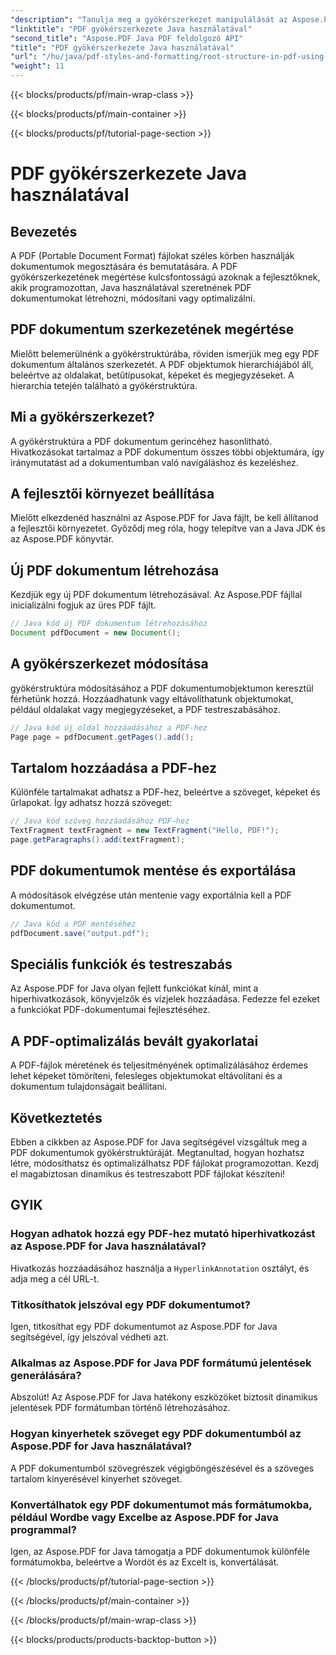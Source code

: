 ```yaml
---
"description": "Tanulja meg a gyökérszerkezet manipulálását az Aspose.PDF segítségével. Hozzon létre, módosítson és javítson PDF fájlokat."
"linktitle": "PDF gyökérszerkezete Java használatával"
"second_title": "Aspose.PDF Java PDF feldolgozó API"
"title": "PDF gyökérszerkezete Java használatával"
"url": "/hu/java/pdf-styles-and-formatting/root-structure-in-pdf-using-java/"
"weight": 11
---
```


{{< blocks/products/pf/main-wrap-class >}}

{{< blocks/products/pf/main-container >}}

{{< blocks/products/pf/tutorial-page-section >}}

# PDF gyökérszerkezete Java használatával


## Bevezetés

A PDF (Portable Document Format) fájlokat széles körben használják dokumentumok megosztására és bemutatására. A PDF gyökérszerkezetének megértése kulcsfontosságú azoknak a fejlesztőknek, akik programozottan, Java használatával szeretnének PDF dokumentumokat létrehozni, módosítani vagy optimalizálni.

## PDF dokumentum szerkezetének megértése

Mielőtt belemerülnénk a gyökérstruktúrába, röviden ismerjük meg egy PDF dokumentum általános szerkezetét. A PDF objektumok hierarchiájából áll, beleértve az oldalakat, betűtípusokat, képeket és megjegyzéseket. A hierarchia tetején található a gyökérstruktúra.

## Mi a gyökérszerkezet?

A gyökérstruktúra a PDF dokumentum gerincéhez hasonlítható. Hivatkozásokat tartalmaz a PDF dokumentum összes többi objektumára, így iránymutatást ad a dokumentumban való navigáláshoz és kezeléshez. 

## A fejlesztői környezet beállítása

Mielőtt elkezdenéd használni az Aspose.PDF for Java fájlt, be kell állítanod a fejlesztői környezetet. Győződj meg róla, hogy telepítve van a Java JDK és az Aspose.PDF könyvtár.

## Új PDF dokumentum létrehozása

Kezdjük egy új PDF dokumentum létrehozásával. Az Aspose.PDF fájllal inicializálni fogjuk az üres PDF fájlt.

```java
// Java kód új PDF dokumentum létrehozásához
Document pdfDocument = new Document();
```

## A gyökérszerkezet módosítása

gyökérstruktúra módosításához a PDF dokumentumobjektumon keresztül férhetünk hozzá. Hozzáadhatunk vagy eltávolíthatunk objektumokat, például oldalakat vagy megjegyzéseket, a PDF testreszabásához.

```java
// Java kód új oldal hozzáadásához a PDF-hez
Page page = pdfDocument.getPages().add();
```

## Tartalom hozzáadása a PDF-hez

Különféle tartalmakat adhatsz a PDF-hez, beleértve a szöveget, képeket és űrlapokat. Így adhatsz hozzá szöveget:

```java
// Java kód szöveg hozzáadásához PDF-hez
TextFragment textFragment = new TextFragment("Hello, PDF!");
page.getParagraphs().add(textFragment);
```

## PDF dokumentumok mentése és exportálása

A módosítások elvégzése után mentenie vagy exportálnia kell a PDF dokumentumot.

```java
// Java kód a PDF mentéséhez
pdfDocument.save("output.pdf");
```

## Speciális funkciók és testreszabás

Az Aspose.PDF for Java olyan fejlett funkciókat kínál, mint a hiperhivatkozások, könyvjelzők és vízjelek hozzáadása. Fedezze fel ezeket a funkciókat PDF-dokumentumai fejlesztéséhez.

## A PDF-optimalizálás bevált gyakorlatai

A PDF-fájlok méretének és teljesítményének optimalizálásához érdemes lehet képeket tömöríteni, felesleges objektumokat eltávolítani és a dokumentum tulajdonságait beállítani.

## Következtetés

Ebben a cikkben az Aspose.PDF for Java segítségével vizsgáltuk meg a PDF dokumentumok gyökérstruktúráját. Megtanultad, hogyan hozhatsz létre, módosíthatsz és optimalizálhatsz PDF fájlokat programozottan. Kezdj el magabiztosan dinamikus és testreszabott PDF fájlokat készíteni!

## GYIK

### Hogyan adhatok hozzá egy PDF-hez mutató hiperhivatkozást az Aspose.PDF for Java használatával?

Hivatkozás hozzáadásához használja a `HyperlinkAnnotation` osztályt, és adja meg a cél URL-t.

### Titkosíthatok jelszóval egy PDF dokumentumot?

Igen, titkosíthat egy PDF dokumentumot az Aspose.PDF for Java segítségével, így jelszóval védheti azt.

### Alkalmas az Aspose.PDF for Java PDF formátumú jelentések generálására?

Abszolút! Az Aspose.PDF for Java hatékony eszközöket biztosít dinamikus jelentések PDF formátumban történő létrehozásához.

### Hogyan kinyerhetek szöveget egy PDF dokumentumból az Aspose.PDF for Java használatával?

A PDF dokumentumból szövegrészek végigböngészésével és a szöveges tartalom kinyerésével kinyerhet szöveget.

### Konvertálhatok egy PDF dokumentumot más formátumokba, például Wordbe vagy Excelbe az Aspose.PDF for Java programmal?

Igen, az Aspose.PDF for Java támogatja a PDF dokumentumok különféle formátumokba, beleértve a Wordöt és az Excelt is, konvertálását.

{{< /blocks/products/pf/tutorial-page-section >}}

{{< /blocks/products/pf/main-container >}}

{{< /blocks/products/pf/main-wrap-class >}}

{{< blocks/products/products-backtop-button >}}